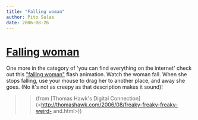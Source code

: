 ```yaml
---
title: "Falling woman"
author: Pito Salas
date: 2006-08-26
---
```

# [Falling woman](None)


One more in the category of 'you can find everything on the internet' check
out this ["falling woman"](<http://xoxma.com.ua/img/flash/00001.swf>) flash
animation. Watch the woman fall. When she stops falling, use your mouse to
drag her to another place, and away she goes. (No it's not as creepy as that
description makes it sound)!

>>

>> (from [Thomas Hawk's Digital
Connection](<http://thomashawk.com/2006/08/freaky-freaky-freaky-weird-
and.html>))


